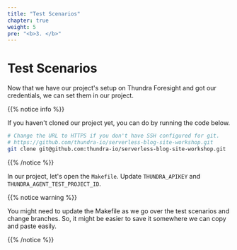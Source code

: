 ```yaml
---
title: "Test Scenarios"
chapter: true
weight: 5
pre: "<b>3. </b>"
---
```


# Test Scenarios

Now that we have our project's setup on Thundra Foresight and got our credentials, we can set them in our project.

{{% notice info %}}
<p style='text-align: left;'>
If you haven't cloned our project yet, you can do by running the code below.
</p>

```bash
# Change the URL to HTTPS if you don't have SSH configured for git.
# https://github.com/thundra-io/serverless-blog-site-workshop.git
git clone git@github.com:thundra-io/serverless-blog-site-workshop.git
```
{{% /notice %}}

In our project, let's open the `Makefile`. Update `THUNDRA_APIKEY` and `THUNDRA_AGENT_TEST_PROJECT_ID`.

{{% notice warning %}}
<p style='text-align: left;'>
You might need to update the Makefile as we go over the test scenarios and change branches. So, it might be easier to save it somewhere we can copy and paste easily.
</p>
{{% /notice %}}
